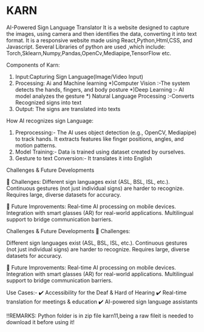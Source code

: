 # KARN
AI-Powered Sign Language Translator 
It is a website designed to capture the images, using camera and then identifies the data, converting it into text format.
It is a responsive website made using React,Python,Html,CSS, and Javascript.
Several Libraries of python are used ,which include: Torch,Sklearn,Numpy,Pandas,OpenCv,Mediapipe,TensorFlow etc.


Components of Karn:
1) Input:Capturing Sign Language(Image/Video Input)
2) Processing: Ai and Machine learning
   *)Computer Vision :-The system detects the hands, fingers, and body posture
    *)Deep Learning :- AI model analyzes the gesture
   *) Natural Language Processing :-Converts Recognized signs into text
3) Output: The signs are translated into texts
   
How AI recognizes sign Language:
1) Preprocessing:- The AI uses object detection (e.g., OpenCV, Mediapipe) to track hands.
It extracts features like finger positions, angles, and motion patterns.
2) Model Training:- Data is trained using dataset created by ourselves.
3) Gesture to text Conversion:- It translates it into English

Challenges & Future Developments

🚧 Challenges:
Different sign languages exist (ASL, BSL, ISL, etc.).
Continuous gestures (not just individual signs) are harder to recognize.
Requires large, diverse datasets for accuracy.

🚀 Future Improvements:
Real-time AI processing on mobile devices.
Integration with smart glasses (AR) for real-world applications.
Multilingual support to bridge communication barriers.

Challenges & Future Developments
🚧 Challenges:

Different sign languages exist (ASL, BSL, ISL, etc.).
Continuous gestures (not just individual signs) are harder to recognize.
Requires large, diverse datasets for accuracy.

🚀 Future Improvements:
Real-time AI processing on mobile devices.
Integration with smart glasses (AR) for real-world applications.
Multilingual support to bridge communication barriers.

Use Cases:-
✔️ Accessibility for the Deaf & Hard of Hearing
✔️ Real-time translation for meetings & education
✔️ AI-powered sign language assistants

!!REMARKS: Python folder is in zip file karn11,being a raw fileit is needed to download it before using it!
